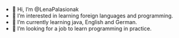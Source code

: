 - 👋 Hi, I’m @LenaPalasionak
- 👀 I’m interested in learning foreign languages and programming.
- 🌱 I’m currently learning java, English and German.
- 💞️ I’m looking for a job to learn programming in practice.


<!---
AlenaPalasionak/AlenaPalasionak is a ✨ special ✨ repository because its `README.md` (this file) appears on your GitHub profile.
You can click the Preview link to take a look at your changes.
--->
